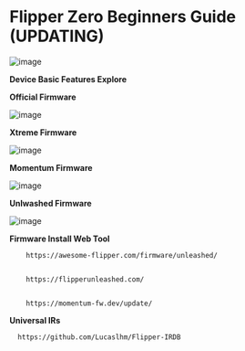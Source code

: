 **<H1>Flipper Zero Beginners Guide (UPDATING)</H1>** 

![image](https://github.com/user-attachments/assets/1ca005c7-a1b9-41d0-a4ec-04d1f95de78c)

**Device Basic Features Explore**




**Official Firmware**

![image](https://github.com/user-attachments/assets/f4c80e90-f0bd-4be2-b9be-f22ecd6c53c1)



**Xtreme Firmware**

![image](https://github.com/user-attachments/assets/9a896bd5-e170-4ab0-8447-bf993d45bc94)


**Momentum Firmware**

![image](https://github.com/user-attachments/assets/72682814-de35-4e1f-a617-483936f3f9a4)

**Unlwashed Firmware**

![image](https://github.com/user-attachments/assets/c6113efb-6020-4008-9913-431291283451)

**Firmware Install Web Tool**

        https://awesome-flipper.com/firmware/unleashed/


        https://flipperunleashed.com/


        https://momentum-fw.dev/update/

**Universal IRs**

      https://github.com/Lucaslhm/Flipper-IRDB














